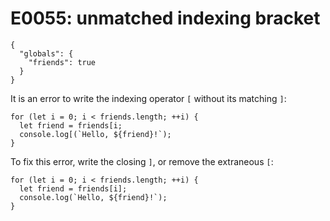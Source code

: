# E0055: unmatched indexing bracket

```config-for-examples
{
  "globals": {
    "friends": true
  }
}
```

It is an error to write the indexing operator `[` without its matching `]`:

    for (let i = 0; i < friends.length; ++i) {
      let friend = friends[i;
      console.log[(`Hello, ${friend}!`);
    }

To fix this error, write the closing `]`, or remove the extraneous `[`:

    for (let i = 0; i < friends.length; ++i) {
      let friend = friends[i];
      console.log(`Hello, ${friend}!`);
    }
